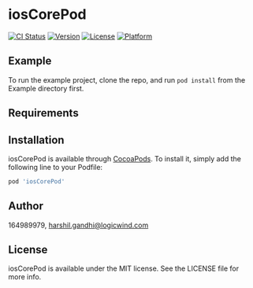# iosCorePod

[![CI Status](https://img.shields.io/travis/164989979/iosCorePod.svg?style=flat)](https://travis-ci.org/164989979/iosCorePod)
[![Version](https://img.shields.io/cocoapods/v/iosCorePod.svg?style=flat)](https://cocoapods.org/pods/iosCorePod)
[![License](https://img.shields.io/cocoapods/l/iosCorePod.svg?style=flat)](https://cocoapods.org/pods/iosCorePod)
[![Platform](https://img.shields.io/cocoapods/p/iosCorePod.svg?style=flat)](https://cocoapods.org/pods/iosCorePod)

## Example

To run the example project, clone the repo, and run `pod install` from the Example directory first.

## Requirements

## Installation

iosCorePod is available through [CocoaPods](https://cocoapods.org). To install
it, simply add the following line to your Podfile:

```ruby
pod 'iosCorePod'
```

## Author

164989979, harshil.gandhi@logicwind.com

## License

iosCorePod is available under the MIT license. See the LICENSE file for more info.
